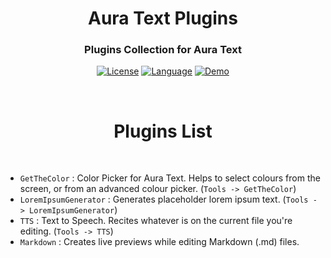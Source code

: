 <h1 align="center"> Aura Text Plugins</h1>

<h3 align="center">Plugins Collection for Aura Text</h3>

<div align="center">

  <a href="https://opensource.org/licenses/MIT">![License](https://img.shields.io/badge/Aura-Text-yellow)</a>
  <a href="https://opensource.org/">![Language](https://img.shields.io/badge/Open-Source-blue)</a>
  <a href="https://www.fiverr.com/rohancodespy/">![Demo](https://img.shields.io/badge/Fiverr-Hire-green)</a>
</div>

<br>

<h1 align="center">Plugins List</h1>

<br>

- ```GetTheColor```  : Color Picker for Aura Text. Helps to select colours from the screen, or from an advanced colour picker. (`Tools -> GetTheColor`)
- ```LoremIpsumGenerator```  : Generates placeholder lorem ipsum text. (`Tools -> LoremIpsumGenerator`)
- ```TTS```  : Text to Speech. Recites whatever is on the current file you're editing. (`Tools -> TTS`)
- ```Markdown```  : Creates live previews while editing Markdown (.md) files.
